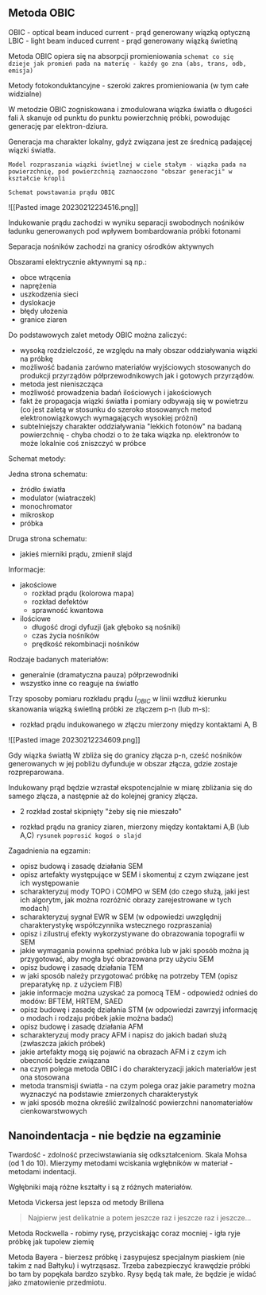 ## Metoda OBIC

OBIC - optical beam induced current - prąd generowany wiązką optyczną
LBIC - light beam induced current - prąd generowany wiązką świetlną

Metoda OBIC opiera się na absorpcji promieniowania 
`schemat co się dzieje jak promień pada na materię - każdy go zna (abs, trans, odb, emisja)`

Metody fotokonduktancyjne - szeroki zakres promieniowania (w tym całe widzialne)

W metodzie OBIC zogniskowana i zmodulowana wiązka światła o długości fali $\lambda$ skanuje od punktu do punktu powierzchnię próbki, powodując generację par elektron-dziura.

Generacja ma charakter lokalny, gdyż związana jest ze średnicą padającej wiązki światła.

`Model rozpraszania wiązki świetlnej w ciele stałym - wiązka pada na powierzchnię, pod powierzchnią zaznaoczono "obszar generacji" w kształcie kropli`

`Schemat powstawania prądu OBIC`

![[Pasted image 20230212234516.png]]

Indukowanie prądu zachodzi w wyniku separacji swobodnych nośników ładunku generowanych pod wpływem bombardowania próbki fotonami

Separacja nośników zachodzi na granicy ośrodków aktywnych

Obszarami elektrycznie aktywnymi są np.:

- obce wtrącenia
- naprężenia
- uszkodzenia sieci
- dyslokacje
- błędy ułożenia
- granice ziaren

Do podstawowych zalet metody OBIC można zaliczyć:

- wysoką rozdzielczość, ze względu na mały obszar oddziaływania wiązki na próbkę
- możliwość badania zarówno materiałów wyjściowych stosowanych do produkcji przyrządów półprzewodnikowych jak i gotowych przyrządów.
- metoda jest nieniszcząca
- możliwość prowadzenia badań ilościowych i jakościowych
- fakt że propagacja wiązki światła i pomiary odbywają się w powietrzu (co jest zaletą w stosunku do szeroko stosowanych metod elektronowiązkowych wymagających wysokiej próżni)
- subtelniejszy charakter oddziaływania "lekkich fotonów" na badaną powierzchnię - chyba chodzi o to że taka wiązka np. elektronów to może lokalnie coś zniszczyć w próbce 

Schemat metody:

Jedna strona schematu:

- źródło światła
- modulator (wiatraczek)
- monochromator
- mikroskop
- próbka

Druga strona schematu:

- jakieś mierniki prądu, zmienił slajd

Informacje:

- jakościowe
	- rozkład prądu (kolorowa mapa)
	- rozkład defektów
	- sprawność kwantowa
- ilościowe
	- długość drogi dyfuzji (jak głęboko są nośniki)
	- czas życia nośników
	- prędkość rekombinacji nośników

Rodzaje badanych materiałów:

- generalnie (dramatyczna pauza) półprzewodniki
- wszystko inne co reaguje na światło

Trzy sposoby pomiaru rozkładu prądu $I_{OBIC}$ w linii wzdłuż kierunku skanowania wiązką świetlną próbki ze złączem p-n (lub m-s):

- rozkład prądu indukowanego w złączu mierzony między kontaktami A, B 

![[Pasted image 20230212234609.png]]

Gdy wiązka światłą W zbliża się do granicy złącza p-n, cześć nośników generowanych w jej pobliżu dyfunduje w obszar złącza, gdzie zostaje rozpreparowana.

Indukowany prąd będzie wzrastał ekspotencjalnie w miarę zbliżania się do samego złącza, a następnie aż do kolejnej granicy złącza.

- 2 rozkład został skipnięty "żeby się nie mieszało"

- rozkład prądu na granicy ziaren, mierzony między kontaktami A,B (lub A,C) `rysunek`
`poprosić kogoś o slajd`

Zagadnienia na egzamin:

- opisz budową i zasadę działania SEM
- opisz artefakty występujące w SEM i skomentuj z czym związane jest ich występowanie
- scharakteryzuj mody TOPO i COMPO w SEM (do czego służą, jaki jest ich algorytm, jak można rozróżnić obrazy zarejestrowane w tych modach)
- scharakteryzuj sygnał EWR w SEM (w odpowiedzi uwzględnij charakterystykę współczynnika wstecznego rozpraszania)
- opisz i zilustruj efekty wykorzystywane do obrazowania topografii w SEM
- jakie wymagania powinna spełniać próbka lub w jaki sposób można ją przygotować, aby mogła być obrazowana przy użyciu SEM
- opisz budowę i zasadę działania TEM
- w jaki sposób należy przygotować próbkę na potrzeby TEM (opisz preparatykę np. z użyciem FIB)
- jakie informacje można uzyskać za pomocą TEM - odpowiedź odnieś do modów: BFTEM, HRTEM, SAED
- opisz budowę i zasadę działania STM (w odpowiedzi zawrzyj informację o modach i rodzaju próbek jakie można badać)
- opisz budowę i zasadę działania AFM
- scharakteryzuj mody pracy AFM i napisz do jakich badań służą (zwłaszcza jakich próbek)
- jakie artefakty mogą się pojawić na obrazach AFM i z czym ich obecność będzie związana
- na czym polega metoda OBIC i do charakteryzacji jakich materiałów jest ona stosowana
- metoda transmisji światła - na czym polega oraz jakie parametry można wyznaczyć na podstawie zmierzonych charakterystyk
- w jaki sposób można określić zwilżalność powierzchni nanomateriałów cienkowarstwowych

## Nanoindentacja - nie będzie na egzaminie

Twardość - zdolność przeciwstawiania się odkształceniom. Skala Mohsa (od 1 do 10). Mierzymy metodami wciskania wgłębników w materiał - metodami indentacji.

Wgłębniki mają różne kształty i są z różnych materiałów.

Metoda Vickersa jest lepsza od metody Brillena

> Najpierw jest delikatnie a potem jeszcze raz i jeszcze raz i jeszcze...

Metoda Rockwella - robimy rysę, przyciskając coraz mocniej - igła ryje próbkę jak tupolew ziemię

Metoda Bayera - bierzesz próbkę i zasypujesz specjalnym piaskiem (nie takim z nad Bałtyku) i wytrząsasz. Trzeba zabezpieczyć krawędzie próbki bo tam by popękała bardzo szybko. Rysy będą tak małe, że będzie je widać jako zmatowienie przedmiotu.

